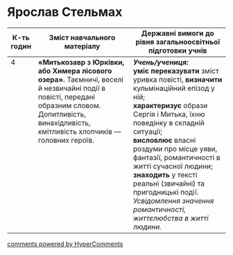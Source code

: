 <div id="hypercomments_widget" class="js-hypercomments-widget invisible"></div>

# Ярослав Стельмах

<table>
  <tr>
    <td width="10%" align="center"><b>К-ть годин</b></td>
    <td width="45%" align="center"><b>Зміст навчального матеріалу</b></td>
    <td width="45%" align="center"><b>Державні вимоги до рівня загальноосвітньої підготовки учнів</b></td>
  </tr>
<tbody>
  <tr>
<td width="10%" style="vertical-align:top !important;">4</td>
    <td width="45%" style="vertical-align:top !important;">
<b>«Митькозавр з Юрківки, або Химера лісового озера».</b> Таємничі, веселі й незвичайні події в повісті, передані образним словом. Допитливість, винахідливість, кмітливість хлопчиків — головних героїв. 
</td>
    <td width="45%" style="vertical-align:top !important;">
<i><b>Учень/учениця:</b></i><br>
<b>уміє переказувати</b> зміст уривка повісті, <b>визначити</b> кульмінаційний епізод у ній;<br> 
<b>характеризує</b> образи Сергія і Митька, їхню поведінку в складній ситуації; <br>
<b>висловлює</b> власні роздуми про місце уяви, фантазії, романтичності в житті сучасної людини;<br>
<b>знаходить</b> у тексті реальні (звичайні) та пригодницькі події.<br> 
<i>Усвідомлення значення романтичності, життєлюбства в житті людини. </i> </td>
  </tr>
</tbody>
</table>

<div class="js-hypercomments-container">
<a href="http://hypercomments.com" class="hc-link" title="comments widget">comments powered by HyperComments</a>
</div>